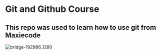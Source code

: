 # Git and Github Course

## This repo was used to learn how to use git from Maxiecode


![bridge-192986_1280](https://user-images.githubusercontent.com/104799704/201727652-a5b4b81e-a0f5-46ea-ba7a-f4249c577a5b.jpg)
